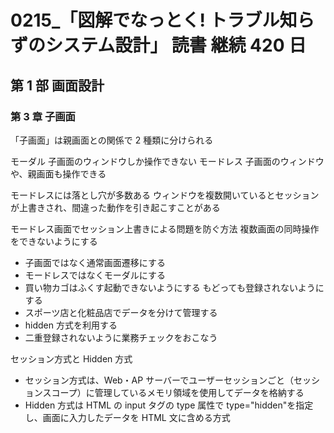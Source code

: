 # 0215\_「図解でなっとく! トラブル知らずのシステム設計」 読書 継続 420 日

## 第 1 部 画面設計

### 第 3 章 子画面

「子画面」は親画面との関係で 2 種類に分けられる

モーダル
子画面のウィンドウしか操作できない
モードレス
子画面のウィンドウや、親画面も操作できる

モードレスには落とし穴が多数ある
ウィンドウを複数開いているとセッションが上書きされ、間違った動作を引き起こすことがある

モードレス画面でセッション上書きによる問題を防ぐ方法
複数画面の同時操作をできないようにする

- 子画面ではなく通常画面遷移にする
- モードレスではなくモーダルにする
- 買い物カゴはふくす起動できないようにする
  もどっても登録されないようにする
- スポーツ店と化粧品店でデータを分けて管理する
- hidden 方式を利用する
- 二重登録されないように業務チェックをおこなう

セッション方式と Hidden 方式

- セッション方式は、Web・AP サーバーでユーザーセッションごと（セッションスコープ）に管理しているメモリ領域を使用してデータを格納する
- Hidden 方式は HTML の input タグの type 属性で type="hidden"を指定し、画面に入力したデータを HTML 文に含める方式
